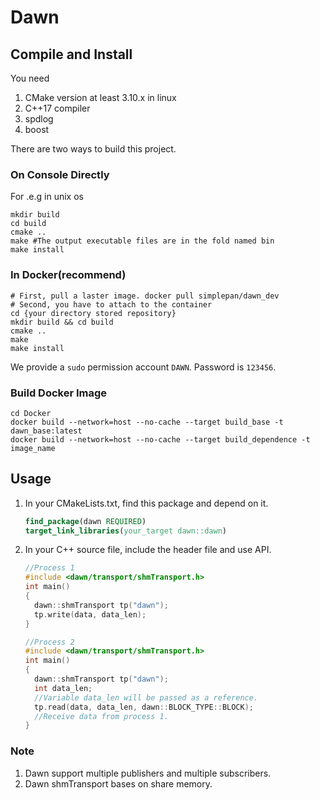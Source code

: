 # Dawn

## Compile and Install

You need

1. CMake version at least 3.10.x in linux
2. C++17 compiler
3. spdlog
4. boost

There are two ways to build this project.

### On Console Directly

For .e.g in unix os

```shell
mkdir build
cd build
cmake ..
make #The output executable files are in the fold named bin
make install
```

### In Docker(recommend)

```shell
# First, pull a laster image. docker pull simplepan/dawn_dev
# Second, you have to attach to the container
cd {your directory stored repository}
mkdir build && cd build
cmake ..
make
make install
```

We provide a `sudo` permission account `DAWN`. Password is `123456`.

### Build Docker Image

```shell
cd Docker
docker build --network=host --no-cache --target build_base -t dawn_base:latest
docker build --network=host --no-cache --target build_dependence -t image_name
```

## Usage

1. In your CMakeLists.txt, find this package and depend on it.

    ```cmake
    find_package(dawn REQUIRED)
    target_link_libraries(your_target dawn::dawn)
    ```

2. In your C++ source file, include the header file and use API.

    ```cpp
    //Process 1
    #include <dawn/transport/shmTransport.h>
    int main()
    {
      dawn::shmTransport tp("dawn");
      tp.write(data, data_len);
    }

    //Process 2
    #include <dawn/transport/shmTransport.h>
    int main()
    {
      dawn::shmTransport tp("dawn");
      int data_len;
      //Variable data_len will be passed as a reference.
      tp.read(data, data_len, dawn::BLOCK_TYPE::BLOCK);
      //Receive data from process 1.
    }
    ```

### Note

1. Dawn support multiple publishers and multiple subscribers.
2. Dawn shmTransport bases on share memory.
